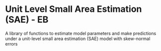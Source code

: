 # Unit Level Small Area Estimation (SAE) - EB

A library of functions to estimate model parameters and make predictions under a unit-level small area estimation (SAE) model with skew-normal errors